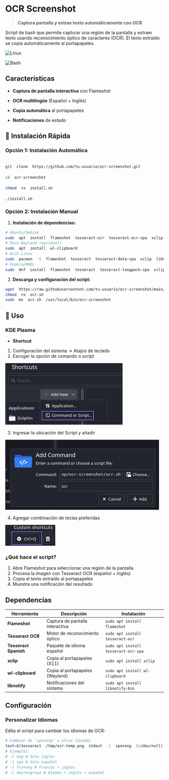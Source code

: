 
# OCR Screenshot

  

> **Captura pantalla y extrae texto automáticamente con OCR**

Script de bash que permite capturar una región de la pantalla y extraer texto usando reconocimiento óptico de caracteres (OCR). El texto extraído se copia automáticamente al portapapeles.

![Linux](https://img.shields.io/badge/Platform-Linux-blue)

![Bash](https://img.shields.io/badge/Shell-Bash-orange)

## Características
- **Captura de pantalla interactiva** con Flameshot

- **OCR multilingüe** (Español + Inglés)

- **Copia automática** al portapapeles

- **Notificaciones** de estado

## 🚀 Instalación Rápida
### Opción 1: Instalación Automática
```bash

git  clone  https://github.com/tu-usuario/ocr-screenshot.git

cd  ocr-screenshot

chmod  +x  install.sh

./install.sh

```
### Opción 2: Instalación Manual
1.  **Instalación de dependencias:**
```bash
# Ubuntu/Debian
sudo  apt  install  flameshot  tesseract-ocr  tesseract-ocr-spa  xclip  libnotify-bin
# Para Wayland (opcional)
sudo  apt  install  wl-clipboard
# Arch Linux
sudo  pacman  -S  flameshot  tesseract  tesseract-data-spa  xclip  libnotify
# Fedora/RHEL
sudo  dnf  install  flameshot  tesseract  tesseract-langpack-spa  xclip  libnotify
```
2.  **Descarga y configuración  del script:**
```bash
wget  https://raw.githubusercontent.com/tu-usuario/ocr-screenshot/main/ocr.sh
chmod  +x  ocr.sh
sudo  mv  ocr.sh  /usr/local/bin/ocr-screenshot

```
## 📖 Uso

### KDE Plasma
- **Shortcut**
1. Configuración del sistema → Atajos de teclado
2. Escoger la opción de comando o script

![](/ocr1.png)

3. Ingresar la ubicación del Script y añadir

![](ocr2.png)

4. Agregar combinación de teclas preferidas

![](ocr3.png)

### ¿Qué hace el script?

1. Abre Flameshot para seleccionar una región de la pantalla
2. Procesa la imagen con Tesseract OCR (español + inglés)
3. Copia el texto extraído al portapapeles
4. Muestra una notificación del resultado

## Dependencias

| Herramienta | Descripción | Instalación |
|--|--|--|
| **Flameshot** | Captura de pantalla interactiva | `sudo apt install flameshot` |
| **Tesseract OCR** | Motor de reconocimiento óptico | `sudo apt install tesseract-ocr` |
| **Tesseract Spanish** | Paquete de idioma español | `sudo apt install tesseract-ocr-spa` |
| **xclip** | Copia al portapapeles (X11) | `sudo apt install xclip` |
| **wl-clipboard** | Copia al portapapeles (Wayland) | `sudo apt install wl-clipboard` |
| **libnotify** | Notificaciones del sistema | `sudo apt install libnotify-bin` |



  

## Configuración

 
### Personalizar Idiomas
Edita el script para cambiar los idiomas de OCR:
```bash
# Cambiar de 'spa+eng' a otros idiomas
text=$(tesseract  /tmp/ocr-temp.png  stdout  -l  spa+eng  2>/dev/null)
# Ejemplos:
# -l eng # Solo inglés
# -l spa # Solo español
# -l fra+eng # Francés + inglés
# -l deu+eng+spa # Alemán + inglés + español
```

